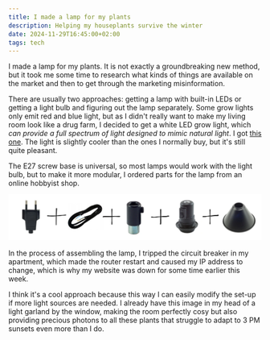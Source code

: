 ```yaml
---
title: I made a lamp for my plants
description: Helping my houseplants survive the winter
date: 2024-11-29T16:45:00+02:00
tags: tech
---
```


I made a lamp for my plants. It is not exactly a groundbreaking new method, but it took me some time to research what kinds of things are available on the market and then to get through the marketing misinformation. 

There are usually two approaches: getting a lamp with built-in LEDs or getting a light bulb and figuring out the lamp separately. Some grow lights only emit red and blue light, but as I didn't really want to make my living room look like a drug farm, I decided to get a white LED grow light, which *can provide a full spectrum of light designed to mimic natural light*. I got [this one](https://zeed.pl/pl/p/ZAROWKA-LED-GROW-LIGHT-DO-UPRAWY-ROSLIN-20W-E27-FULL-SPECTRUM-BIALE-SWIATLO/192). The light is slightly cooler than the ones I normally buy, but it's still quite pleasant.

The E27 screw base is universal, so most lamps would work with the light bulb, but to make it more modular, I ordered parts for the lamp from an online hobbyist shop.

![Parts of the lamp: a plug, a cable, a bulb holder, and a lamp shade.](parts.svg)

In the process of assembling the lamp, I tripped the circuit breaker in my apartment, which made the router restart and caused my IP address to change, which is why my website was down for some time earlier this week. 

I think it's a cool approach because this way I can easily modify the set-up if more light sources are needed. I already have this image in my head of a light garland by the window, making the room perfectly cosy but also providing precious photons to all these plants that struggle to adapt to 3 PM sunsets even more than I do.
